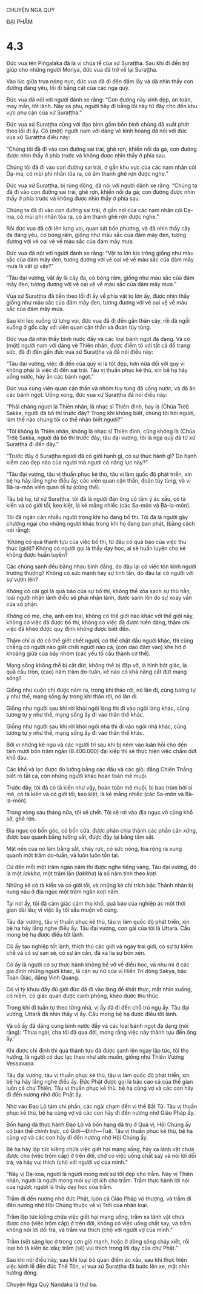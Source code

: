 CHUYỆN NGẠ QUỶ

ĐẠI PHẨM

# 4.3

Đức vua tên Piṅgalaka đã là vị chúa tể của xứ Suraṭṭha. Sau khi đi đến trợ giúp cho những người Moriya, đức vua đã trở về lại Suraṭṭha.

Vào lúc giữa trưa nóng nực, đức vua đã đi đến đầm lầy và đã nhìn thấy con đường đáng yêu, lối đi bằng cát của các ngạ quỷ.

Đức vua đã nói với người đánh xe rằng: “Con đường này xinh đẹp, an toàn, may mắn, tốt lành. Này xa phu, người hãy đi bằng lối này từ đây cho đến khu vực phụ cận của xứ Suraṭṭha.”

Đức vua xứ Suraṭṭha cùng với đạo binh gồm bốn binh chủng đã xuất phát theo lối đi ấy. Có (một) người nam với dáng vẻ kinh hoàng đã nói với đức vua xứ Suraṭṭha điều này:

“Chúng tôi đã đi vào con đường sai trái, ghê rợn, khiến nổi da gà, con đường được nhìn thấy ở phía trước và không được nhìn thấy ở phía sau.

Chúng tôi đã đi vào con đường sai trái, ở gần khu vực của các nam nhân cõi Dạ-ma, có mùi phi nhân tỏa ra, có âm thanh ghê rợn được nghe.”

Đức vua xứ Suraṭṭha, bị rúng động, đã nói với người đánh xe rằng: “Chúng ta đã đi vào con đường sai trái, ghê rợn, khiến nổi da gà; con đường được nhìn thấy ở phía trước và không được nhìn thấy ở phía sau.

Chúng ta đã đi vào con đường sai trái, ở gần nơi của các nam nhân cõi Dạ-ma, có mùi phi nhân tỏa ra, có âm thanh ghê rợn được nghe.”

Rồi đức vua đã cỡi lên lưng voi, quan sát bốn phương, và đã nhìn thấy cây đa đáng yêu, có bóng râm, giống như màu sắc của đám mây đen, tương đương với vẻ oai vệ về màu sắc của đám mây mưa.

Đức vua đã nói với người đánh xe rằng: “Vật to lớn kia trông giống như màu sắc của đám mây đen, tương đương với vẻ oai vệ về màu sắc của đám mây mưa là vật gì vậy?”

“Tâu đại vương, vật ấy là cây đa, có bóng râm, giống như màu sắc của đám mây đen, tương đương với vẻ oai vệ về màu sắc của đám mây mưa.”

Vua xứ Suraṭṭha đã tiến theo lối đi ấy về phía vật to lớn ấy, được nhìn thấy giống như màu sắc của đám mây đen, tương đương với vẻ oai vệ về màu sắc của đám mây mưa.

Sau khi leo xuống từ lưng voi, đức vua đã đi đến gần thân cây, rồi đã ngồi xuống ở gốc cây với viên quan cận thần và đoàn tùy tùng.

Đức vua đã nhìn thấy bình nước đầy và các loại bánh ngọt đa dạng. Và có (một) người nam với dáng vẻ Thiên nhân, được điểm tô với tất cả đồ trang sức, đã đi đến gần đức vua xứ Suraṭṭha và đã nói điều này:

“Tâu đại vương, việc đi đến của quý vị là tốt đẹp, hơn nữa đối với quý vị không phải là việc đi đến sai trái. Tâu vị thuần phục kẻ thù, xin bệ hạ hãy uống nước, hãy ăn các bánh ngọt.”

Đức vua cùng viên quan cận thần và nhóm tùy tùng đã uống nước, và đã ăn các bánh ngọt. Uống xong, đức vua xứ Suraṭṭha đã nói điều này:

“Phải chăng ngươi là Thiên nhân, là nhạc sĩ Thiên đình, hay là (Chúa Trời) Sakka, người đã bố thí trước đây? Trong khi không biết, chúng tôi hỏi ngươi, làm thế nào chúng tôi có thể nhận biết ngươi?”

“Tôi không là Thiên nhân, không là nhạc sĩ Thiên đình, cũng không là (Chúa Trời) Sakka, người đã bố thí trước đây; tâu đại vương, tôi là ngạ quỷ đã từ xứ Suraṭṭha đi đến đây.”

“Trước đây ở Suraṭṭha ngươi đã có giới hạnh gì, có sự thực hành gì? Do hạnh kiểm cao đẹp nào của ngươi mà ngươi có năng lực này?”

“Tâu đại vương, tâu vị thuần phục kẻ thù, tâu vị làm quốc độ phát triển, xin bệ hạ hãy lắng nghe điều ấy; các viên quan cận thần, đoàn tùy tùng, và vị Bà-la-môn viên quan tế tự (cũng thế).

Tâu bệ hạ, từ xứ Suraṭṭha, tôi đã là người đàn ông có tâm ý ác xấu, có tà kiến và có giới tồi, keo kiệt, là kẻ mắng nhiếc (các Sa-môn và Bà-la-môn).

Tôi đã ngăn cản nhiều người trong khi họ đang bố thí. Tôi đã là người gây chướng ngại cho những người khác trong khi họ đang ban phát, (bằng cách nói rằng):

‘Không có quả thành tựu của việc bố thí, từ đâu có quả báo của việc thu thúc (giới)? Không có người gọi là thầy dạy học, ai sẽ huấn luyện cho kẻ không được huấn luyện?

Các chúng sanh đều bằng nhau bình đẳng, do đâu lại có việc tôn kính người trưởng thượng? Không có sức mạnh hay sự tinh tấn, do đâu lại có người với sự vươn lên?

Không có cái gọi là quả báo của sự bố thí, không thể xóa sạch sự thù hằn, loài người nhận lãnh điều sẽ phải nhận lãnh, được sanh lên do sự xoay vần của số phận.

Không có mẹ, cha, anh em trai, không có thế giới nào khác với thế giới này, không có việc đã được bố thí, không có việc đã được hiến dâng, thậm chí việc đã khéo được quy định không được biết đến.

Thậm chí ai đó có thể giết chết người, có thể chặt đầu người khác, thì cũng chẳng có người nào giết chết người nào cả, (con dao đâm vào) khe hở ở khoảng giữa của bảy nhóm (các yếu tố cấu thành cơ thể).

Mạng sống không thể bị cắt đứt, không thể bị đập vỡ, là hình bát giác, là quả cầu tròn, (cao) năm trăm do-tuần, kẻ nào có khả năng cắt đứt mạng sống?

Giống như cuộn chỉ được ném ra, trong khi tháo rời, nó lăn đi, cũng tương tự y như thế, mạng sống ấy trong khi tháo rời, nó lăn đi.

Giống như người sau khi rời khỏi ngôi làng thì đi vào ngôi làng khác, cũng tương tự y như thế, mạng sống ấy đi vào thân thể khác.

Giống như người sau khi rời khỏi ngôi nhà thì đi vào ngôi nhà khác, cũng tương tự y như thế, mạng sống ấy đi vào thân thể khác.

Bởi vì những kẻ ngu và các người trí sau khi bị ném vào luân hồi cho đến tám mươi bốn trăm ngàn (8.400.000) đại kiếp thì sẽ thực hiện việc chấm dứt khổ đau.

Các khổ và lạc được đo lường bằng các đấu và các giỏ; đấng Chiến Thắng biết rõ tất cả, còn những người khác hoàn toàn mê muội.

Trước đây, tôi đã có tà kiến như vậy, hoàn toàn mê muội, bị bao trùm bởi si mê, có tà kiến và có giới tồi, keo kiệt, là kẻ mắng nhiếc (các Sa-môn và Bà-la-môn).

Trong vòng sáu tháng nữa, tôi sẽ chết. Tôi sẽ rơi vào địa ngục vô cùng khổ sở, ghê rợn.

Địa ngục có bốn góc, có bốn cửa, được phân chia thành các phần cân xứng, được bao quanh bằng tường sắt, được đậy lại bằng tấm sắt.

Mặt nền của nó làm bằng sắt, cháy rực, có sức nóng, tỏa rộng ra xung quanh một trăm do-tuần, và luôn luôn tồn tại.

Cứ đến mỗi một trăm ngàn năm thì được nghe tiếng vang. Tâu đại vương, đó là một _lakkha_; một trăm lần (_lakkha_) là số năm tính theo _koṭi_.

Những kẻ có tà kiến và có giới tồi, và những kẻ chỉ trích bậc Thánh nhân bị nung nấu ở địa ngục một trăm ngàn _koṭi_ năm.

Tại nơi ấy, tôi đã cảm giác cảm thọ khổ, quả báo của nghiệp ác một thời gian dài lâu; vì việc ấy tôi sầu muộn vô cùng.

Tâu đại vương, tâu vị thuần phục kẻ thù, tâu vị làm quốc độ phát triển, xin bệ hạ hãy lắng nghe điều ấy. Tâu đại vương, con gái của tôi là Uttarā. Cầu mong bệ hạ được điều tốt lành.

Cô ấy tạo nghiệp tốt lành, thích thú các giới và ngày trai giới, có sự tự kiềm chế và có sự san sẻ, có sự ân cần, đã xa lìa sự bỏn xẻn.

Cô ấy là người có sự thực hành không bể vỡ về điều học, và nhu mì ở các gia đình những người khác, là cận sự nữ của vị Hiền Trí dòng Sakya, bậc Toàn Giác, đấng Vinh Quang.

Có vị tỳ khưu đầy đủ giới đức đã đi vào làng để khất thực, mắt nhìn xuống, có niệm, có giác quan được canh phòng, khéo được thu thúc.

Trong khi đi tuần tự theo từng nhà, vị ấy đã đi đến chỗ trú ngụ ấy. Tâu đại vương, Uttarā đã nhìn thấy vị ấy. Cầu mong bệ hạ được điều tốt lành.

Và cô ấy đã dâng cúng bình nước đầy và các loại bánh ngọt đa dạng (nói rằng): ‘Thưa ngài, cha tôi đã qua đời, mong rằng việc này thành tựu đến ông ấy.’

Khi được chỉ định thì quả thành tựu đã được sanh lên ngay lập tức, tôi thọ hưởng, là người có dục lạc theo như ước muốn, giống như Thiên Vương Vessavaṇa.

Tâu đại vương, tâu vị thuần phục kẻ thù, tâu vị làm quốc độ phát triển, xin bệ hạ hãy lắng nghe điều ấy. Đức Phật được gọi là bậc cao cả của thế gian luôn cả chư Thiên. Tâu vị thuần phục kẻ thù, bệ hạ cùng vợ và các con hãy đi đến nương nhờ đức Phật ấy.

Nhờ vào Đạo Lộ tám chi phần, các ngài chạm đến vị thế Bất Tử. Tâu vị thuần phục kẻ thù, bệ hạ cùng vợ và các con hãy đi đến nương nhờ Giáo Pháp ấy.

Bốn hạng đã thực hành Đạo Lộ và bốn hạng đã trụ ở Quả vị, Hội Chúng ấy có bản thể chính trực, có Giới—Định—Tuệ. Tâu vị thuần phục kẻ thù, bệ hạ cùng vợ và các con hãy đi đến nương nhờ Hội Chúng ấy.

Bệ hạ hãy lập tức kiêng chừa việc giết hại mạng sống, hãy xa lánh vật chưa được cho (việc trộm cắp) ở trên đời, chớ có việc uống chất say và nói lời dối trá, và hãy vui thích (chỉ) với người vợ của mình.”

“Này vị Dạ-xoa, ngươi là người mong mỏi sự tốt đẹp cho trẫm. Này vị Thiên nhân, ngươi là người mong mỏi sự lợi ích cho trẫm. Trẫm thực hành lời nói của ngươi; ngươi là thầy dạy học của trẫm.

Trẫm đi đến nương nhờ đức Phật, luôn cả Giáo Pháp vô thượng, và trẫm đi đến nương nhờ Hội Chúng thuộc về vị Trời của nhân loại.

Trẫm lập tức kiêng chừa việc giết hại mạng sống, trẫm xa lánh vật chưa được cho (việc trộm cắp) ở trên đời, không có việc uống chất say, và trẫm không nói lời dối trá, và trẫm vui thích (chỉ) với người vợ của mình.”

Trẫm (sẽ) sàng lọc ở trong cơn gió mạnh, hoặc ở dòng sông chảy xiết, rồi loại bỏ tà kiến ác xấu; trẫm (sẽ) vui thích trong lời dạy của chư Phật.”

Sau khi nói điều này, sau khi loại bỏ quan điểm ác xấu, sau khi thực hiện việc kính lễ đến đức Thế Tôn, vị vua xứ Suraṭṭha đã bước lên xe, mặt nhìn hướng đông.

Chuyện Ngạ Quỷ Nandaka là thứ ba.

